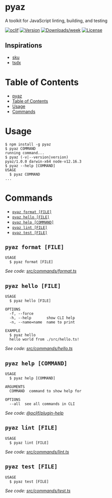 # pyaz

A toolkit for JavaScript linting, building, and testing

[![oclif](https://img.shields.io/badge/cli-oclif-brightgreen.svg)](https://oclif.io)
[![Version](https://img.shields.io/npm/v/pyaz.svg)](https://npmjs.org/package/pyaz)
[![Downloads/week](https://img.shields.io/npm/dw/pyaz.svg)](https://npmjs.org/package/pyaz)
[![License](https://img.shields.io/npm/l/pyaz.svg)](https://github.com/github:nwalters512/pyaz/blob/master/package.json)

## Inspirations

- [sku](https://github.com/seek-oss/sku)
- [tsdx](https://github.com/formium/tsdx)

# Table of Contents

<!-- toc -->

- [pyaz](#pyaz)
- [Table of Contents](#table-of-contents)
- [Usage](#usage)
- [Commands](#commands)
<!-- tocstop -->

# Usage

<!-- usage -->

```sh-session
$ npm install -g pyaz
$ pyaz COMMAND
running command...
$ pyaz (-v|--version|version)
pyaz/1.0.0 darwin-x64 node-v12.16.3
$ pyaz --help [COMMAND]
USAGE
  $ pyaz COMMAND
...
```

<!-- usagestop -->

# Commands

<!-- commands -->

- [`pyaz format [FILE]`](#pyaz-format-file)
- [`pyaz hello [FILE]`](#pyaz-hello-file)
- [`pyaz help [COMMAND]`](#pyaz-help-command)
- [`pyaz lint [FILE]`](#pyaz-lint-file)
- [`pyaz test [FILE]`](#pyaz-test-file)

## `pyaz format [FILE]`

```
USAGE
  $ pyaz format [FILE]
```

_See code: [src/commands/format.ts](https://github.com/nwalters512/pyaz/blob/v1.0.0/src/commands/format.ts)_

## `pyaz hello [FILE]`

```
USAGE
  $ pyaz hello [FILE]

OPTIONS
  -f, --force
  -h, --help       show CLI help
  -n, --name=name  name to print

EXAMPLE
  $ pyaz hello
  hello world from ./src/hello.ts!
```

_See code: [src/commands/hello.ts](https://github.com/nwalters512/pyaz/blob/v1.0.0/src/commands/hello.ts)_

## `pyaz help [COMMAND]`

```
USAGE
  $ pyaz help [COMMAND]

ARGUMENTS
  COMMAND  command to show help for

OPTIONS
  --all  see all commands in CLI
```

_See code: [@oclif/plugin-help](https://github.com/oclif/plugin-help/blob/v3.2.0/src/commands/help.ts)_

## `pyaz lint [FILE]`

```
USAGE
  $ pyaz lint [FILE]
```

_See code: [src/commands/lint.ts](https://github.com/nwalters512/pyaz/blob/v1.0.0/src/commands/lint.ts)_

## `pyaz test [FILE]`

```
USAGE
  $ pyaz test [FILE]
```

_See code: [src/commands/test.ts](https://github.com/nwalters512/pyaz/blob/v1.0.0/src/commands/test.ts)_

<!-- commandsstop -->
